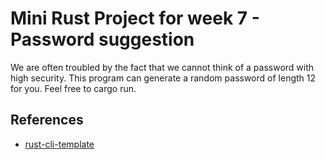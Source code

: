 # Mini Rust Project for week 7 - Password suggestion
We are often troubled by the fact that we cannot think of a password with high security. This program can generate a random password of length 12 for you. Feel free to cargo run.

## References

* [rust-cli-template](https://github.com/kbknapp/rust-cli-template)
